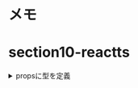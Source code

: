 # メモ

# section10-reactts

<details><summary>propsに型を定義</summary>

```TypeScript
/import { VFC } from "react";
import { TodoType } from "./types/todo";

// 型指定①
// Pick：(props: Pick<TodoType, "title" | "userId" | "completed">)
// 型指定② 今回はidのみ不要なので、Omitでidを除外する。こちらの方が楽。
//  Omit<TodoType, "id">
const Todo: VFC<Omit<TodoType, "id">> = (props) => {
  //   const { todo } = props;
  //   const { title, userId } = todo;
  const { title, userId, completed = false } = props;
  const completeMark = completed ? "[完]" : "[未]";

  return <p>{`${completeMark} ${title}{ユーザー:${userId}}`}</p>;
};

export default Todo;
```

</details>
